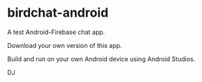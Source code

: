 # birdchat-android
A test Android-Firebase chat app. 

Download your own version of this app. 

Build and run on your own Android device using Android Studios. 

DJ
